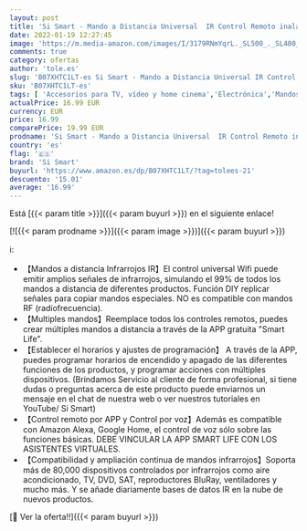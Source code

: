 ```yaml
---
layout: post
title: 'Si Smart - Mando a Distancia Universal  IR Control Remoto inalámbrico WiFi  para TV  Aire acondicionados y Muchos más Dispositivos Infrarrojos. Compatible Smart Life & Tuya  Alexa y Google Home'
date: 2022-01-19 12:27:45
image: 'https://m.media-amazon.com/images/I/3179RNmYqrL._SL500_._SL400_.jpg'
comments: true
category: ofertas
author: 'tole.es'
slug: 'B07XHTC1LT-es Si Smart - Mando a Distancia Universal IR Control Remoto...'
sku: 'B07XHTC1LT-es'
tags: [ 'Accesorios para TV, vídeo y home cinema','Electrónica','Mandos a distancia','TV, vídeo y home cinema','alexa','google','home','si smart', ]
actualPrice: 16.99 EUR
currency: EUR
price: 16.99
comparePrice: 19.99 EUR
prodname: 'Si Smart - Mando a Distancia Universal  IR Control Remoto inalámbrico WiFi  para TV  Aire acondicionados y Muchos más Dispositivos Infrarrojos. Compatible Smart Life & Tuya  Alexa y Google Home'
country: 'es'
flag: '🇪🇸'
brand: 'Si Smart'
buyurl: 'https://www.amazon.es/dp/B07XHTC1LT/?tag=tolees-21'
descuento: '15.01'
average: '16.99'
---
```


Está [{{< param title >}}]({{< param buyurl >}}) en el siguiente enlace!

[![{{< param prodname >}}]({{< param image >}})]({{< param buyurl >}})

ℹ️:

- 【Mandos a distancia Infrarrojos IR】El control universal Wifi puede emitir amplios señales de infrarrojos, simulando el 99% de todos los mandos a distancia de diferentes productos. Función DIY replicar señales para copiar mandos especiales. NO es compatible con mandos RF (radiofrecuencia).
- 【Multiples mandos】Reemplace todos los controles remotos, puedes crear múltiples mandos a distancia a través de la APP gratuita "Smart Life".
- 【Establecer el horarios y ajustes de programación】 A través de la APP, puedes programar horarios de encendido y apagado de las diferentes funciones de los productos, y programar acciones con múltiples dispositivos. (Brindamos Servicio al cliente de forma profesional, si tiene dudas o preguntas acerca de este producto puede enviarnos un mensaje en el chat de nuestra web o ver nuestros tutoriales en YouTube/ Si Smart)
- 【Control remoto por APP y Control por voz】Además es compatible con Amazon Alexa, Google Home, el control de voz sólo sobre las funciones básicas. DEBE VINCULAR LA APP SMART LIFE CON LOS ASISTENTES VIRTUALES.
- 【Compatibilidad y ampliación continua de mandos infrarrojos】Soporta más de 80,000 dispositivos controlados por infrarrojos como aire acondicionado, TV, DVD, SAT, reproductores BluRay, ventiladores y mucho más. Y se añade diariamente bases de datos IR en la nube de nuevos productos.

[🛒 Ver la oferta!!]({{< param buyurl >}})
